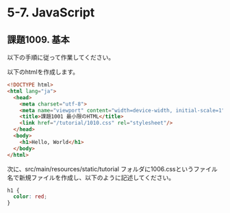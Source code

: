 # 5-7. JavaScript

## 課題1009. 基本
以下の手順に従って作業してください。

以下のhtmlを作成します。

```html
<!DOCTYPE html>
<html lang="ja">
  <head>
    <meta charset="utf-8">
    <meta name="viewport" content="width=device-width, initial-scale=1">
    <title>課題1001 最小限のHTML</title>
    <link href="/tutorial/1010.css" rel="stylesheet"/>
  </head>
  <body>
    <h1>Hello, World</h1>
  </body>
</html>
```

次に、src/main/resources/static/tutorial フォルダに1006.cssというファイル名で新規ファイルを作成し、以下のように記述してください。

```css
h1 {
  color: red;
}
```